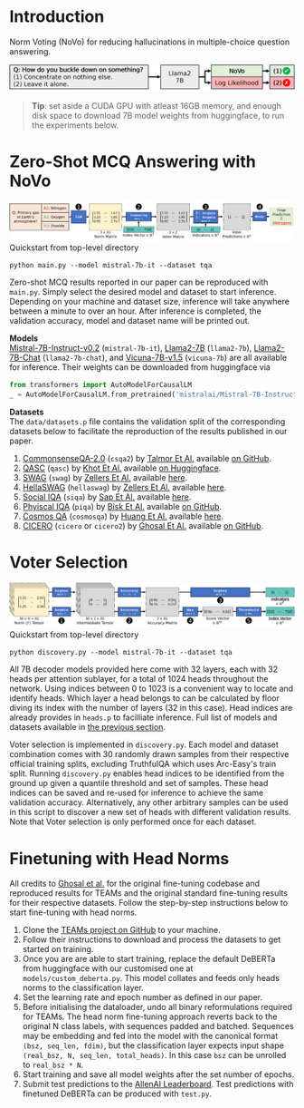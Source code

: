 # Introduction
Norm Voting (NoVo) for reducing hallucinations in multiple-choice question answering. 

![Overview of NoVo for zero-shot MCQ](figures/overview.png)


> **Tip**: set aside a CUDA GPU with atleast 16GB memory, and enough disk space to download 7B model weights from huggingface, to run the experiments below.

# Zero-Shot MCQ Answering with NoVo
![Zero-shot NoVo Inference](figures/voter_inference.png)
Quickstart from top-level directory
```
python main.py --model mistral-7b-it --dataset tqa
```
Zero-shot MCQ results reported in our paper can be reproduced with `main.py`. Simply select the desired model and dataset to start inference. Depending on your machine and dataset size, inference will take anywhere between a minute to over an hour. After inference is completed, the validation accuracy, model and dataset name will be printed out.

__Models__  
[Mistral-7B-Instruct-v0.2](https://huggingface.co/mistralai/Mistral-7B-Instruct-v0.2) (`mistral-7b-it`), [Llama2-7B](https://huggingface.co/meta-llama/Llama-2-7b-hf) (`llama2-7b`), [Llama2-7B-Chat](https://huggingface.co/meta-llama/Llama-2-7b-chat-hf) (`llama2-7b-chat`), and [Vicuna-7B-v1.5](https://huggingface.co/lmsys/vicuna-7b-v1.5) (`vicuna-7b`) are all available for inference. Their weights can be downloaded from huggingface via   
```python
from transformers import AutoModelForCausalLM
_ = AutoModelForCausalLM.from_pretrained('mistralai/Mistral-7B-Instruct-v0.2')
```  
__Datasets__  
The `data/datasets.p` file contains the validation split of the corresponding datasets below to facilitate the reproduction of the results published in our paper.
1.  <ins>CommonsenseQA-2.0</ins> (`csqa2`) by [Talmor Et Al.](https://arxiv.org/abs/2201.05320) available [on GitHub](https://allenai.github.io/csqa2/).
2.  <ins>QASC</ins> (`qasc`) by [Khot Et Al.](https://arxiv.org/abs/1910.11473) available [on Huggingface](https://huggingface.co/datasets/allenai/qasc).
3.  <ins>SWAG</ins> (`swag`) by [Zellers Et Al.](https://arxiv.org/abs/1808.05326) available [here](https://rowanzellers.com/swag/).
4.  <ins>HellaSWAG</ins> (`hellaswag`) by [Zellers Et Al.](https://arxiv.org/abs/1905.07830) available [here](https://rowanzellers.com/hellaswag/).
5.  <ins>Social IQA</ins> (`siqa`) by [Sap Et Al.](https://arxiv.org/abs/1904.09728) available [here](https://leaderboard.allenai.org/socialiqa/submissions/get-started).
6.  <ins>Phyiscal IQA</ins> (`piqa`) by [Bisk Et Al.](https://arxiv.org/abs/1911.11641) available [on GitHub](https://github.com/ybisk/ybisk.github.io/tree/master/piqa).
7.  <ins>Cosmos QA</ins> (`cosmosqa`) by [Huang Et Al.](https://arxiv.org/pdf/1909.00277) available [here](https://wilburone.github.io/cosmos/). 
8.  <ins>CICERO</ins> (`cicero` or `cicero2`) by [Ghosal Et Al.](https://aclanthology.org/2022.acl-long.344/) available [on GitHub](https://github.com/declare-lab/TEAM).


# Voter Selection
![Voter Selection](figures/voter_selection.png)
Quickstart from top-level directory
```
python discovery.py --model mistral-7b-it --dataset tqa
```
All 7B decoder models provided here come with 32 layers, each with 32 heads per attention sublayer, for a total of 1024 heads throughout the network. Using indices between 0 to 1023 is a convenient way to locate and identify heads. Which layer a head belongs to can be calculated by floor diving its index with the number of layers (32 in this case). Head indices are already provides in `heads.p` to facilliate inference. Full list of models and datasets available in [the previous section](#zero-shot-mcq-answering-with-novo).

Voter selection is implemented in `discovery.py`. Each model and dataset combination comes with 30 randomly drawn samples from their respective official training splits, excluding TruthfulQA which uses Arc-Easy's train split. Running `discovery.py` enables head indices to be identified from the ground up given a quantile threshold and set of samples. These head indices can be saved and re-used for inference to achieve the same validation accuracy. Alternatively, any other arbitrary samples can be used in this script to discover a new set of heads with different validation results. Note that Voter selection is only performed once for each dataset.

# Finetuning with Head Norms
All credits to [Ghosal et al.](https://aclanthology.org/2022.emnlp-main.691/) for the original fine-tuning codebase and reproduced results for TEAMs and the original standard fine-tuning results for their respective datasets. Follow the step-by-step instructions below to start fine-tuning with head norms.

1.  Clone the [TEAMs project on GitHub](https://github.com/declare-lab/TEAM/commit/2da79aef133808b8db67536ae5ca7c7847982573) to your machine.
2.  Follow their instructions to download and process the datasets to get started on training.
3.  Once you are are able to start training, replace the default DeBERTa from huggingface with our customised one at `models/custom_deberta.py`. This model collates and feeds only heads norms to the classification layer.
4.  Set the learning rate and epoch number as defined in our paper.
5.  Before initialising the dataloader, undo all binary reformulations required for TEAMs. The head norm fine-tuning approach reverts back to the original N class labels, with sequences padded and batched. Sequences may be embedding and fed into the model with the canonical format `(bsz, seq_len, fdim)`, but the classification layer expects input shape `(real_bsz, N, seq_len, total_heads)`. In this case `bsz` can be unrolled to `real_bsz * N`.
6.  Start training and save all model weights after the set number of epochs.
7.  Submit test predictions to the [AllenAI Leaderboard](https://leaderboard.allenai.org/). Test predictions with finetuned DeBERTa can be produced with `test.py`.
